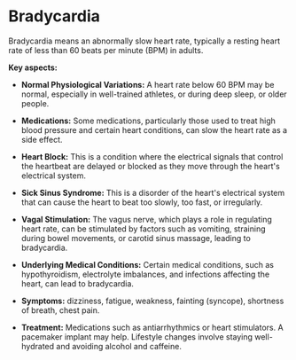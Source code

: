 # Bradycardia

Bradycardia means an abnormally slow heart rate, typically a resting heart rate of less than 60 beats per minute (BPM) in adults.

**Key aspects:**

* **Normal Physiological Variations:** A heart rate below 60 BPM may be normal, especially in well-trained athletes, or during deep sleep, or older people.

* **Medications:** Some medications, particularly those used to treat high blood pressure and certain heart conditions, can slow the heart rate as a side effect.

* **Heart Block:** This is a condition where the electrical signals that control the heartbeat are delayed or blocked as they move through the heart's electrical system.

* **Sick Sinus Syndrome:** This is a disorder of the heart's electrical system that can cause the heart to beat too slowly, too fast, or irregularly.

* **Vagal Stimulation:** The vagus nerve, which plays a role in regulating heart rate, can be stimulated by factors such as vomiting, straining during bowel movements, or carotid sinus massage, leading to bradycardia.

* **Underlying Medical Conditions:** Certain medical conditions, such as hypothyroidism, electrolyte imbalances, and infections affecting the heart, can lead to bradycardia.

* **Symptoms:** dizziness, fatigue, weakness, fainting (syncope), shortness of breath, chest pain.

* **Treatment:** Medications such as antiarrhythmics or heart stimulators. A pacemaker implant may help. Lifestyle changes involve staying well-hydrated and avoiding alcohol and caffeine.
